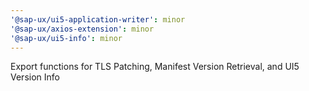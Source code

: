 ```yaml
---
'@sap-ux/ui5-application-writer': minor
'@sap-ux/axios-extension': minor
'@sap-ux/ui5-info': minor
---
```


Export functions for TLS Patching, Manifest Version Retrieval, and UI5 Version Info
